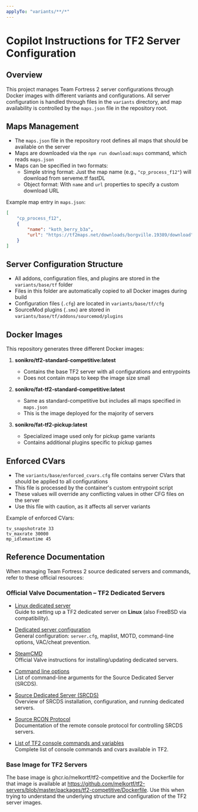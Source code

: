 ```yaml
---
applyTo: "variants/**/*"
---
```


# Copilot Instructions for TF2 Server Configuration

## Overview

This project manages Team Fortress 2 server configurations through Docker images with different variants and configurations. All server configuration is handled through files in the `variants` directory, and map availability is controlled by the `maps.json` file in the repository root.

## Maps Management

- The `maps.json` file in the repository root defines all maps that should be available on the server
- Maps are downloaded via the `npm run download:maps` command, which reads `maps.json`
- Maps can be specified in two formats:
  - Simple string format: Just the map name (e.g., `"cp_process_f12"`) will download from serveme.tf fastDL
  - Object format: With `name` and `url` properties to specify a custom download URL

Example map entry in `maps.json`:
```json
[
    "cp_process_f12",
    {
        "name": "koth_berry_b3a",
        "url": "https://tf2maps.net/downloads/borgville.19389/download"
    }
]
```

## Server Configuration Structure

- All addons, configuration files, and plugins are stored in the `variants/base/tf` folder
- Files in this folder are automatically copied to all Docker images during build
- Configuration files (`.cfg`) are located in `variants/base/tf/cfg`
- SourceMod plugins (`.smx`) are stored in `variants/base/tf/addons/sourcemod/plugins`

## Docker Images

This repository generates three different Docker images:

1. **sonikro/tf2-standard-competitive:latest**
   - Contains the base TF2 server with all configurations and entrypoints
   - Does not contain maps to keep the image size small

2. **sonikro/fat-tf2-standard-competitive:latest**
   - Same as standard-competitive but includes all maps specified in `maps.json`
   - This is the image deployed for the majority of servers

3. **sonikro/fat-tf2-pickup:latest**
   - Specialized image used only for pickup game variants
   - Contains additional plugins specific to pickup games

## Enforced CVars

- The `variants/base/enforced_cvars.cfg` file contains server CVars that should be applied to all configurations
- This file is processed by the container's custom entrypoint script
- These values will override any conflicting values in other CFG files on the server
- Use this file with caution, as it affects all server variants

Example of enforced CVars:
```
tv_snapshotrate 33
tv_maxrate 30000
mp_idlemaxtime 45
```

## Reference Documentation

When managing Team Fortress 2 source dedicated servers and commands, refer to these official resources:

### Official Valve Documentation – TF2 Dedicated Servers

- [Linux dedicated server](https://wiki.teamfortress.com/wiki/Linux_dedicated_server)  
  Guide to setting up a TF2 dedicated server on **Linux** (also FreeBSD via compatibility).

- [Dedicated server configuration](https://wiki.teamfortress.com/wiki/Dedicated_server_configuration)  
  General configuration: `server.cfg`, maplist, MOTD, command-line options, VAC/cheat prevention.

- [SteamCMD](https://developer.valvesoftware.com/wiki/SteamCMD)  
  Official Valve instructions for installing/updating dedicated servers.

- [Command line options](https://developer.valvesoftware.com/wiki/Command_line_options)  
  List of command-line arguments for the Source Dedicated Server (SRCDS).

- [Source Dedicated Server (SRCDS)](https://developer.valvesoftware.com/wiki/Source_Dedicated_Server)  
  Overview of SRCDS installation, configuration, and running dedicated servers.

- [Source RCON Protocol](https://developer.valvesoftware.com/wiki/Source_RCON_Protocol)  
  Documentation of the remote console protocol for controlling SRCDS servers.

- [List of TF2 console commands and variables](https://developer.valvesoftware.com/wiki/List_of_Team_Fortress_2_console_commands_and_variables)  
  Complete list of console commands and cvars available in TF2.

### Base Image for TF2 Servers

The base image is ghcr.io/melkortf/tf2-competitive and the Dockerfile for that image is available at https://github.com/melkortf/tf2-servers/blob/master/packages/tf2-competitive/Dockerfile. Use this when trying to understand the underlying structure and configuration of the TF2 server images.
